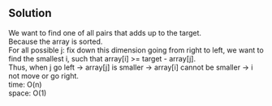 ## Solution
We want to find one of all pairs that adds up to the target.<br>
Because the array is sorted.<br>
For all possible j: fix down this dimension going from right to left, we want to find the smallest i, such that array[i] >= target - array[j].<br>
Thus, when j go left -> array[j] is smaller -> array[i] cannot be smaller -> i not move or go right.<br>
time: O(n)<br>
space: O(1)